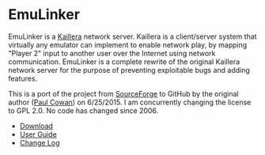 # EmuLinker

EmuLinker is a [Kaillera](http://www.kaillera.com/) network server. Kaillera is a client/server system that virtually any emulator can implement to enable network play, by mapping "Player 2" input to another user over the Internet using network communication.  EmuLinker is a complete rewrite of the original Kaillera network server for the purpose of preventing exploitable bugs and adding features.

This is a port of the project from [SourceForge](https://sourceforge.net/projects/emulinker) to GitHub by the original author ([Paul Cowan](https://github.com/monospacesoftware)) on 6/25/2015.  I am concurrently changing the license to GPL 2.0.  No code has changed since 2006.

+ [Download](https://github.com/monospacesoftware/emulinker/raw/master/package/archive/emulinker-kaillera-server-1.0.2.zip)
+ [User Guide](package/emulinker/doc/quickstart.txt)
+ [Change Log](package/emulinker/README.txt)
